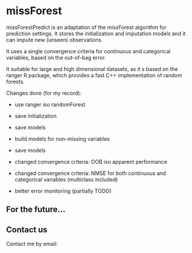 # missForest

missForestPredict is an adaptation of the missForest algorithm for prediction settings. It stores the initialization and imputation models and it can impute new (unseen) observations. 

It uses a single convergence criteria for continuous and categorical variables, based on the out-of-bag error.

It suitable for large and high dimensional datasets, as it s based on the ranger R package, which provides a fast C++ implementation of  random forests.

Changes done (for my record):

- use ranger iso randomForest

- save initialization

- save models

- build models for non-missing variables

- save models

- changed convergence criteria: OOB iso apparent performance

- changed convergence criteria: NMSE for both continuous and categorical variables (multiclass included)

- better error monitoring (partially TODO)

## For the future...

## Contact us

Contact me by email: 

